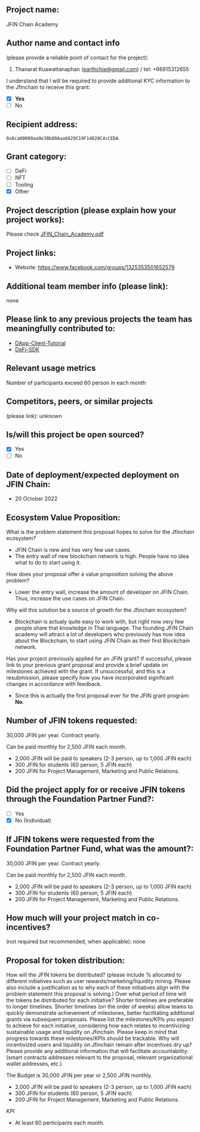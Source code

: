 ## Project name:
JFIN Chain Academy

## Author name and contact info 
(please provide a reliable point of contact for the project):
1. Thanarat Kuawattanaphan (earthchie@gmail.com) / tel: +66815312655

I understand that I will be required to provide additional KYC information to the Jfinchain  to receive this grant: 
- [x] **Yes**
- [ ] No

## Recipient address:
`0xAca00000aa9e3Bb80Aaa6629C19F14820C4cCEDA`

## Grant category: 
- [ ] DeFi
- [ ] NFT
- [ ] Tooling
- [x] Other

## Project description (please explain how your project works):
 Please check [JFIN_Chain_Academy.pdf](JFIN_Chain_Academy.pdf)

## Project links:

* Website: https://www.facebook.com/groups/1325353501652579

## Additional team member info (please link):
none

## Please link to any previous projects the team has meaningfully contributed to:
- [DApp-Client-Tutorial](https://github.com/earthchie/DApp-Client-Tutorial)
- [DeFi-SDK](https://github.com/earthchie/DeFi-SDK)

## Relevant usage metrics 
Number of participants exceed 60 person in each month

## Competitors, peers, or similar projects 
(please link): unknown

## Is/will this project be open sourced? 
- [x] Yes
- [ ] No

## Date of deployment/expected deployment on JFIN Chain:
- 20 October 2022

## Ecosystem Value Proposition:

What is the problem statement this proposal hopes to solve for the Jfinchain ecosystem?
- JFIN Chain is new and has very few use cases.
- The entry wall of new blockchain network is high. People have no idea what to do to start using it.

How does your proposal offer a value proposition solving the above problem?
- Lower the entry wall, increase the amount of developer on JFIN Chain. Thus, increase the use cases on JFIN Chain.

Why will this solution be a source of growth for the Jfinchain ecosystem?
- Blockchain is actualy quite easy to work with, but right now very few people share that knowledge in Thai language. 
The founding JFIN Chain academy will attract a lot of developers who previously has now idea about the Blockchain, to start using JFIN Chain as their first Blockchain network.

Has your project previously applied for an JFIN grant? If successful, please link to your previous grant proposal and provide a brief update on milestones achieved with the grant. If unsuccessful, and this is a resubmission, please specify how you have incorporated significant changes in accordance with feedback.
- Since this is actually the first proposal ever for the JFIN grant program: **No**.

## Number of JFIN tokens requested:

30,000 JFIN per year. Contract yearly.

Can be paid monthly for 2,500 JFIN each month. 
- 2,000 JFIN will be paid to speakers (2-3 person, up to 1,000 JFIN each)
- 300 JFIN for students (60 person, 5 JFIN each) 
- 200 JFIN for Project Management, Marketing and Public Relations.

## Did the project apply for or receive JFIN tokens through the Foundation Partner Fund?:
- [ ] Yes
- [x] No (Individual)

## If JFIN tokens were requested from the Foundation Partner Fund, what was the amount?:

30,000 JFIN per year. Contract yearly.

Can be paid monthly for 2,500 JFIN each month.
- 2,000 JFIN will be paid to speakers (2-3 person, up to 1,000 JFIN each)
- 300 JFIN for students (60 person, 5 JFIN each) 
- 200 JFIN for Project Management, Marketing and Public Relations.

## How much will your project match in co-incentives? 
(not required but recommended, when applicable): none

## Proposal for token distribution:

How will the JFIN tokens be distributed? (please include % allocated to different initiatives such as user rewards/marketing/liquidity mining. Please also include a justification as to why each of these initiatives align with the problem statement this proposal is solving.)
Over what period of time will the tokens be distributed for each initiative? Shorter timelines are preferable to longer timelines. Shorter timelines (on the order of weeks) allow teams to quickly demonstrate achievement of milestones, better facilitating additional grants via subsequent proposals.
Please list the milestones/KPIs you expect to achieve for each initiative, considering how each relates to incentivizing sustainable usage and liquidity on Jfinchain. Please keep in mind that progress towards these milestones/KPIs should be trackable.
Why will incentivized users and liquidity on Jfinchain remain after incentives dry up?
Please provide any additional information that will facilitate accountability:(smart contracts addresses relevant to the proposal, relevant organizational wallet addresses, etc.)

The Budget is 30,000 JFIN per year or 2,500 JFIN monthly. 
- 2,000 JFIN will be paid to speakers (2-3 person, up to 1,000 JFIN each)
- 300 JFIN for students (60 person, 5 JFIN each) 
- 200 JFIN for Project Management, Marketing and Public Relations.

KPI
- At least 60 perticipants each month.
